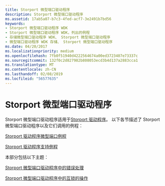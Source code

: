 ```yaml
---
title: Storport 微型端口驱动程序
description: Storport 微型端口驱动程序
ms.assetid: 17ab5a07-b7c3-4fed-acf7-3e2491b7bd56
keywords:
- Storport 微型端口驱动程序 WDK
- Storport 微型端口驱动程序 WDK，列出的例程
- 存储微型端口驱动程序 WDK、 Storport 微型端口驱动程序
- 微型端口驱动程序 WDK 存储、 Storport 微型端口驱动程序
ms.date: 04/20/2017
ms.localizationpriority: medium
ms.openlocfilehash: 7fb0f51940d4222564674a00ed3723407e73337c
ms.sourcegitcommit: 132f0c2d827982b808053ecd3b4d137a2883cca1
ms.translationtype: MT
ms.contentlocale: zh-CN
ms.lasthandoff: 02/08/2019
ms.locfileid: "56577635"
---
```

# <a name="storport-miniport-drivers"></a>Storport 微型端口驱动程序

Storport 微型端口驱动程序适用于[Storport 驱动程序](storport-driver.md)。 以下各节描述了 Storport 微型端口驱动程序以及它们调用的例程：

[Storport 驱动程序微型端口例程](storport-driver-miniport-routines.md)

[Storport 驱动程序支持例程](storport-driver-support-routines.md)

本部分包括以下主题：

[Storport 微型端口驱动程序中的错误处理](error-handling-in-storport-miniport-drivers.md)

[Storport 微型端口驱动程序中的互锁的操作](interlocked-operations-in-storport-miniport-drivers.md)
